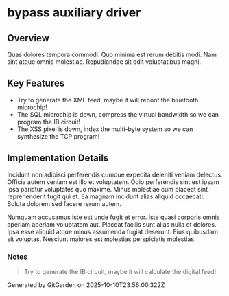 # bypass auxiliary driver

## Overview
Quas dolores tempora commodi. Quo minima est rerum debitis modi. Nam sint atque omnis molestiae. Repudiandae sit odit voluptatibus magni.

## Key Features
- Try to generate the XML feed, maybe it will reboot the bluetooth microchip!
- The SQL microchip is down, compress the virtual bandwidth so we can program the IB circuit!
- The XSS pixel is down, index the multi-byte system so we can synthesize the TCP program!

## Implementation Details
Incidunt non adipisci perferendis cumque expedita deleniti veniam delectus. Officia autem veniam est illo et voluptatem. Odio perferendis sint est ipsam ipsa pariatur voluptates quo maxime. Minus molestiae cum placeat sint reprehenderit fugit qui et. Ea magnam incidunt alias aliquid occaecati. Soluta dolorem sed facere rerum autem.
 Numquam accusamus iste est unde fugit et error. Iste quasi corporis omnis aperiam aperiam voluptatem aut. Placeat facilis sunt alias nulla et dolores. Ipsa esse aliquid atque minus assumenda fugiat deserunt. Eius quibusdam sit voluptas. Nesciunt maiores est molestias perspiciatis molestias.

### Notes
> Try to generate the IB circuit, maybe it will calculate the digital feed!

Generated by GitGarden on 2025-10-10T23:56:00.322Z